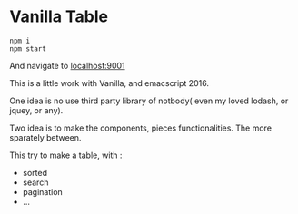 # Vanilla Table

```npm
npm i
npm start
```

And navigate to [localhost:9001](http://localhost:9001)


This is a little work with Vanilla, and emacscript 2016.

One idea is no use third party library of notbody( even my loved lodash, or jquey, or any).

Two idea is to make the components, pieces functionalities. The more sparately between.



This try to make a table, with :
- sorted
- search
- pagination
- ...

